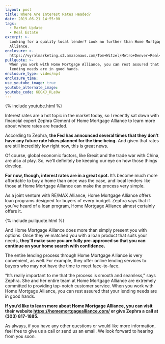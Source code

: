 ```yaml
---
layout: post
title: Where Are Interest Rates Headed?
date: 2019-06-21 14:55:00
tags:
  - Market Update
  - Real Estate
excerpt: >-
  Looking for a quality local lender? Look no further than Home Mortgage
  Alliance.
enclosure: >-
  https://vyralmarketing.s3.amazonaws.com/Tom+Witzel/Metro+Denver+Real+Estate-+Where+Are+Interest+Rates+Headed_.mp4
pullquote: >-
  When you work with Home Mortgage Alliance, you can rest assured that your
  lending needs are in good hands.
enclosure_type: video/mp4
enclosure_time:
use_youtube_image: true
youtube_alternate_image:
youtube_code: KEGXJ_RLe0w
---
```


{% include youtube.html %}

Interest rates are a hot topic in the market today, so I recently sat down with financial expert Zephra Clement of Home Mortgage Alliance to learn more about where rates are headed.&nbsp;

According to Zephra, **the Fed has announced several times that they don’t have any future rate hikes planned for the time being.** And given that rates are still incredibly low right now, this is great news.&nbsp;

Of course, global economic factors, like Brexit and the trade war with China, are also at play. So, we’ll definitely be keeping our eye on how those things develop.&nbsp;

**For now, though, interest rates are in a great spot.** It’s become much more affordable to buy a home than once was the case, and local lenders like those at Home Mortgage Alliance can make the process very simple.&nbsp;

As a joint venture with RE/MAX Alliance, Home Mortgage Alliance offers loan programs designed for buyers of every budget. Zephra says that if you’ve heard of a loan program, Home Mortgage Alliance almost certainly offers it.&nbsp;

{% include pullquote.html %}

And Home Mortgage Alliance does more than simply present you with options. Once they’ve matched you with a loan product that suits your needs, **they’ll make sure you are fully pre-approved so that you can continue on your home search with confidence.&nbsp;**

The entire lending process through Home Mortgage Alliance is very convenient, as well. For example, they offer online lending services to buyers who may not have the time to meet face-to-face.&nbsp;

“It’s really important to me that the process is smooth and seamless,” says Zephra. She and her entire team at Home Mortgage Alliance are extremely committed to providing top-notch customer service. When you work with Home Mortgage Alliance, you can rest assured that your lending needs are in good hands.&nbsp;

**If you’d like to learn more about Home Mortgage Alliance, you can visit their website https://homemortgagealliance.com/ or give Zephra a call at (303) 817-1885.&nbsp;**

As always, if you have any other questions or would like more information, feel free to give us a call or send us an email. We look forward to hearing from you soon.<br>&nbsp;